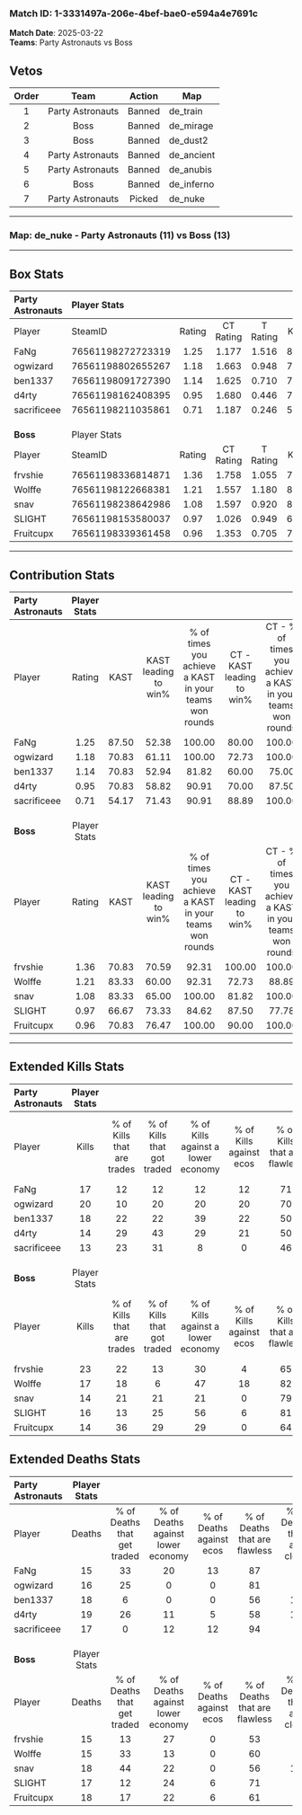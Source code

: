 ### Match ID: 1-3331497a-206e-4bef-bae0-e594a4e7691c  
**Match Date**: 2025-03-22  
**Teams**: Party Astronauts vs Boss  

## Vetos  

| Order | Team | Action | Map |
| :---: | :--: | :----: | --- |
| 1 | Party Astronauts | Banned | de_train |
| 2 | Boss | Banned | de_mirage |
| 3 | Boss | Banned | de_dust2 |
| 4 | Party Astronauts | Banned | de_ancient |
| 5 | Party Astronauts | Banned | de_anubis |
| 6 | Boss | Banned | de_inferno |
| 7 | Party Astronauts | Picked | de_nuke |

---  

### **Map**: de_nuke - Party Astronauts (11) vs Boss (13)  
---  

## Box Stats  

| **Party Astronauts** | Player Stats      |        |           |          |       |      |       |         |        |      |     |
| :- | :- | :-: | :-: | :-: | :-: | :-: | :-: | :-: | :-: | :-: | :-: |
| Player               | SteamID           | Rating | CT Rating | T Rating | KAST  | ADR  | Kills | Assists | Deaths | K/D  | HS% |
| FaNg                 | 76561198272723319 |  1.25  |   1.177   |  1.516   | 87.50 | 78.3 |  17   |    6    |   15   | 1.13 | 64  |
| ogwizard             | 76561198802655267 |  1.18  |   1.663   |  0.948   | 70.83 | 73.8 |  20   |    1    |   16   | 1.25 | 30  |
| ben1337              | 76561198091727390 |  1.14  |   1.625   |  0.710   | 70.83 | 89.3 |  18   |    7    |   18   | 1.00 | 33  |
| d4rty                | 76561198162408395 |  0.95  |   1.680   |  0.446   | 70.83 | 81.0 |  14   |    7    |   19   | 0.74 | 57  |
| sacrificeee          | 76561198211035861 |  0.71  |   1.187   |  0.246   | 54.17 | 46.3 |  13   |    3    |   17   | 0.76 | 38  |
|                      |                   |        |           |          |       |      |       |         |        |      |     |
|                      |                   |        |           |          |       |      |       |         |        |      |     |
|                      |                   |        |           |          |       |      |       |         |        |      |     |
| **Boss**             | Player Stats      |        |           |          |       |      |       |         |        |      |     |
| Player               | SteamID           | Rating | CT Rating | T Rating | KAST  | ADR  | Kills | Assists | Deaths | K/D  | HS% |
| frvshie              | 76561198336814871 |  1.36  |   1.758   |  1.055   | 70.83 | 89.5 |  23   |    0    |   15   | 1.53 | 43  |
| Wolffe               | 76561198122668381 |  1.21  |   1.557   |  1.180   | 83.33 | 71.3 |  17   |    7    |   15   | 1.13 | 58  |
| snav                 | 76561198238642986 |  1.08  |   1.597   |  0.920   | 83.33 | 80.2 |  14   |   11    |   18   | 0.78 | 28  |
| SLIGHT               | 76561198153580037 |  0.97  |   1.026   |  0.949   | 66.67 | 61.7 |  16   |    6    |   17   | 0.94 | 25  |
| Fruitcupx            | 76561198339361458 |  0.96  |   1.353   |  0.705   | 70.83 | 74.3 |  14   |   10    |   18   | 0.78 | 21  |
---  

## Contribution Stats  

| **Party Astronauts** | Player Stats |       |                      |                                                        |                           |                                                             |                          |                                                            |
| :- | :-: | :-: | :-: | :-: | :-: | :-: | :-: | :-: |
| Player               |    Rating    | KAST  | KAST leading to win% | % of times you achieve a KAST in your teams won rounds | CT - KAST leading to win% | CT - % of times you achieve a KAST in your teams won rounds | T - KAST leading to win% | T - % of times you achieve a KAST in your teams won rounds |
| FaNg                 |     1.25     | 87.50 |        52.38         |                         100.00                         |           80.00           |                           100.00                            |          27.27           |                           100.00                           |
| ogwizard             |     1.18     | 70.83 |        61.11         |                         100.00                         |           72.73           |                           100.00                            |          42.86           |                           100.00                           |
| ben1337              |     1.14     | 70.83 |        52.94         |                         81.82                          |           60.00           |                            75.00                            |          42.86           |                           100.00                           |
| d4rty                |     0.95     | 70.83 |        58.82         |                         90.91                          |           70.00           |                            87.50                            |          42.86           |                           100.00                           |
| sacrificeee          |     0.71     | 54.17 |        71.43         |                         90.91                          |           88.89           |                           100.00                            |          40.00           |                           66.67                            |
|                      |              |       |                      |                                                        |                           |                                                             |                          |                                                            |
|                      |              |       |                      |                                                        |                           |                                                             |                          |                                                            |
|                      |              |       |                      |                                                        |                           |                                                             |                          |                                                            |
| **Boss**             | Player Stats |       |                      |                                                        |                           |                                                             |                          |                                                            |
| Player               |    Rating    | KAST  | KAST leading to win% | % of times you achieve a KAST in your teams won rounds | CT - KAST leading to win% | CT - % of times you achieve a KAST in your teams won rounds | T - KAST leading to win% | T - % of times you achieve a KAST in your teams won rounds |
| frvshie              |     1.36     | 70.83 |        70.59         |                         92.31                          |          100.00           |                           100.00                            |          37.50           |                           75.00                            |
| Wolffe               |     1.21     | 83.33 |        60.00         |                         92.31                          |           72.73           |                            88.89                            |          44.44           |                           100.00                           |
| snav                 |     1.08     | 83.33 |        65.00         |                         100.00                         |           81.82           |                           100.00                            |          44.44           |                           100.00                           |
| SLIGHT               |     0.97     | 66.67 |        73.33         |                         84.62                          |           87.50           |                            77.78                            |          57.14           |                           100.00                           |
| Fruitcupx            |     0.96     | 70.83 |        76.47         |                         100.00                         |           90.00           |                           100.00                            |          57.14           |                           100.00                           |
---  

## Extended Kills Stats  

| **Party Astronauts** | Player Stats |                            |                            |                                    |                         |                              |                                 |                                       |                    |           |
| :- | :-: | :-: | :-: | :-: | :-: | :-: | :-: | :-: | :-: | :-: |
| Player               |    Kills     | % of Kills that are trades | % of Kills that got traded | % of Kills against a lower economy | % of Kills against ecos | % of Kills that are flawless | % of Kills that are close duels | % of Kills that are assisted by flash | Pistol Round Kills | AWP Kills |
| FaNg                 |      17      |             12             |             12             |                 12                 |           12            |              71              |                0                |                   0                   |         2          |     0     |
| ogwizard             |      20      |             10             |             20             |                 20                 |           20            |              70              |                0                |                   0                   |         3          |    10     |
| ben1337              |      18      |             22             |             22             |                 39                 |           22            |              50              |                6                |                   0                   |         2          |     0     |
| d4rty                |      14      |             29             |             43             |                 29                 |           21            |              50              |               14                |                   0                   |         2          |     0     |
| sacrificeee          |      13      |             23             |             31             |                 8                  |            0            |              46              |                0                |                   0                   |         1          |     0     |
|                      |              |                            |                            |                                    |                         |                              |                                 |                                       |                    |           |
|                      |              |                            |                            |                                    |                         |                              |                                 |                                       |                    |           |
|                      |              |                            |                            |                                    |                         |                              |                                 |                                       |                    |           |
| **Boss**             | Player Stats |                            |                            |                                    |                         |                              |                                 |                                       |                    |           |
| Player               |    Kills     | % of Kills that are trades | % of Kills that got traded | % of Kills against a lower economy | % of Kills against ecos | % of Kills that are flawless | % of Kills that are close duels | % of Kills that are assisted by flash | Pistol Round Kills | AWP Kills |
| frvshie              |      23      |             22             |             13             |                 30                 |            4            |              65              |                4                |                   0                   |         0          |     0     |
| Wolffe               |      17      |             18             |             6              |                 47                 |           18            |              82              |                0                |                   0                   |         3          |     0     |
| snav                 |      14      |             21             |             21             |                 21                 |            0            |              79              |                7                |                  14                   |         0          |     0     |
| SLIGHT               |      16      |             13             |             25             |                 56                 |            6            |              81              |               13                |                   0                   |         0          |     7     |
| Fruitcupx            |      14      |             36             |             29             |                 29                 |            0            |              64              |               14                |                  29                   |         1          |     0     |
## Extended Deaths Stats  

| **Party Astronauts** | Player Stats |                             |                                   |                          |                               |                            |                           |               |
| :- | :-: | :-: | :-: | :-: | :-: | :-: | :-: | :-: |
| Player               |    Deaths    | % of Deaths that get traded | % of Deaths against lower economy | % of Deaths against ecos | % of Deaths that are flawless | % of Deaths that are close | % of Deaths while blinded | Deaths to AWP |
| FaNg                 |      15      |             33              |                20                 |            13            |              87               |             7              |             7             |       2       |
| ogwizard             |      16      |             25              |                 0                 |            0             |              81               |             0              |             0             |       0       |
| ben1337              |      18      |              6              |                 0                 |            0             |              56               |             17             |             6             |       1       |
| d4rty                |      19      |             26              |                11                 |            5             |              58               |             11             |            16             |       2       |
| sacrificeee          |      17      |              0              |                12                 |            12            |              94               |             0              |             6             |       2       |
|                      |              |                             |                                   |                          |                               |                            |                           |               |
|                      |              |                             |                                   |                          |                               |                            |                           |               |
|                      |              |                             |                                   |                          |                               |                            |                           |               |
| **Boss**             | Player Stats |                             |                                   |                          |                               |                            |                           |               |
| Player               |    Deaths    | % of Deaths that get traded | % of Deaths against lower economy | % of Deaths against ecos | % of Deaths that are flawless | % of Deaths that are close | % of Deaths while blinded | Deaths to AWP |
| frvshie              |      15      |             13              |                27                 |            0             |              53               |             0              |             0             |       2       |
| Wolffe               |      15      |             33              |                13                 |            0             |              60               |             0              |             0             |       1       |
| snav                 |      18      |             44              |                22                 |            0             |              56               |             11             |             0             |       1       |
| SLIGHT               |      17      |             12              |                24                 |            6             |              71               |             0              |             0             |       4       |
| Fruitcupx            |      18      |             17              |                22                 |            6             |              61               |             6              |             0             |       2       |
